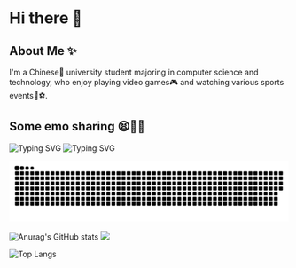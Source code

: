 # Hi there 👋
## About Me ✨
I'm a Chinese🐼 university student majoring in computer science and technology, who enjoy playing video games🎮 and watching various sports events🏀⚽.
## Some emo sharing 😫🥹🤡
![Typing SVG](https://readme-typing-svg.demolab.com/?font=Fira+Code&color=00FFFF&lines=As+I+fill+my+book;What+a+waste+of+wood+......)
![Typing SVG](https://readme-typing-svg.demolab.com/?font=Fira+Code&color=FF3E96&lines=Failure+always+runs+through+life......)

<picture>
  <source media="(prefers-color-scheme: dark)" srcset="https://raw.githubusercontent.com/RPGLILSTAR/RPGLILSTAR/output/github-contribution-grid-snake-dark.svg">
  <source media="(prefers-color-scheme: light)" srcset="https://raw.githubusercontent.com/RPGLILSTAR/RPGLILSTAR/output/github-contribution-grid-snake.svg">
  <img alt="github contribution grid snake animation" src="https://raw.githubusercontent.com/RPGLILSTAR/RPGLILSTAR/output/github-contribution-grid-snake.svg">
</picture>

![Anurag's GitHub stats](https://github-readme-stats.vercel.app/api?username=RPGLILSTAR)
![](https://stats.justsong.cn/api/leetcode?username=rpglilstar&cn=true)

![Top Langs](https://github-readme-stats.vercel.app/api/top-langs/?username=RPGLILSTAR)


